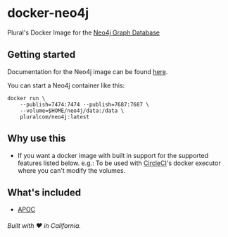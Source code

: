 # docker-neo4j
Plural's Docker Image for the [Neo4j Graph Database](https://neo4j.com/)

## Getting started
Documentation for the Neo4j image can be found [here](http://neo4j.com/docs/operations-manual/current/deployment/single-instance/docker/).

You can start a Neo4j container like this:

```
docker run \
    --publish=7474:7474 --publish=7687:7687 \
    --volume=$HOME/neo4j/data:/data \
    pluralcom/neo4j:latest
```

## Why use this
- If you want a docker image with built in support for the supported features listed below. e.g.: To be used with [CircleCI](https://circleci.com)'s docker executor where you can't modify the volumes.

## What's included
- [APOC](https://github.com/neo4j-contrib/neo4j-apoc-procedures)


###### Built with ❤️ in California.
